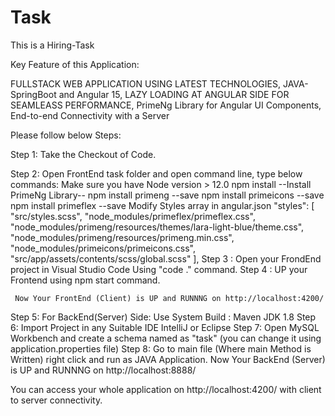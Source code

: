 # Task
This is a Hiring-Task


Key Feature of this Application:

FULLSTACK WEB APPLICATION USING LATEST TECHNOLOGIES, 
JAVA-SpringBoot and Angular 15,
LAZY LOADING AT ANGULAR SIDE FOR SEAMLEASS PERFORMANCE,
PrimeNg Library for Angular UI Components,
End-to-end Connectivity with a Server


Please follow below Steps:

Step 1: Take the Checkout of Code.

Step 2: Open FrontEnd task folder and open command line, type below commands:
        Make sure you have Node version > 12.0
        npm install
        --Install PrimeNg Library--
        npm install primeng --save
        npm install primeicons --save
        npm install primeflex --save
        Modify Styles array in angular.json
          "styles": [
              "src/styles.scss",
              "node_modules/primeflex/primeflex.css",
              "node_modules/primeng/resources/themes/lara-light-blue/theme.css",
              "node_modules/primeng/resources/primeng.min.css",
              "node_modules/primeicons/primeicons.css",
              "src/app/assets/contents/scss/global.scss"
            ],
Step 3 : Open your FrondEnd project in Visual Studio Code Using "code ." command.
Step 4 : UP your Frontend using npm start command.
     
     Now Your FrontEnd (Client) is UP and RUNNNG on http://localhost:4200/
     
Step 5: For BackEnd(Server) Side:
       Use System Build : Maven
       JDK 1.8
Step 6: Import Project in any Suitable IDE IntelliJ or Eclipse
Step 7: Open MySQL Workbench and create a schema named as "task" (you can change it using application.properties file)
Step 8: Go to main file (Where main Method is Written)
       right click and run as JAVA Application.
Now Your BackEnd (Server) is UP and RUNNNG on http://localhost:8888/

You can access your whole application on http://localhost:4200/ with client to server connectivity.
